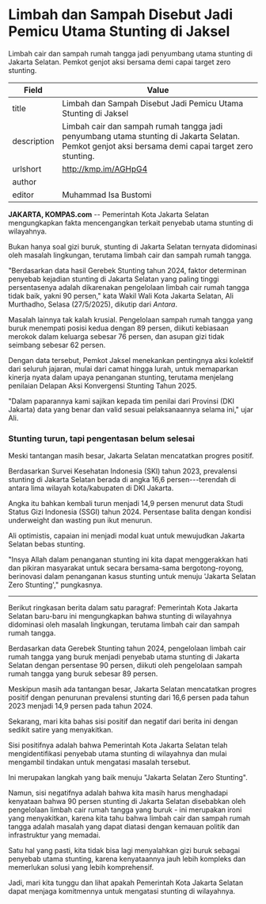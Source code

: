 # Limbah dan Sampah Disebut Jadi Pemicu Utama Stunting di Jaksel

Limbah cair dan sampah rumah tangga jadi penyumbang utama stunting di Jakarta Selatan. Pemkot genjot aksi bersama demi capai target zero stunting.

| Field       | Value                                                       |
|-------------|-------------------------------------------------------------|
| title       | Limbah dan Sampah Disebut Jadi Pemicu Utama Stunting di Jaksel |
| description | Limbah cair dan sampah rumah tangga jadi penyumbang utama stunting di Jakarta Selatan. Pemkot genjot aksi bersama demi capai target zero stunting. |
| urlshort    | http://kmp.im/AGHpG4 |
| author      |  |
| editor      | Muhammad Isa Bustomi |

**JAKARTA, KOMPAS.com** -- Pemerintah Kota Jakarta Selatan mengungkapkan fakta mencengangkan terkait penyebab utama stunting di wilayahnya.

Bukan hanya soal gizi buruk, stunting di Jakarta Selatan ternyata didominasi oleh masalah lingkungan, terutama limbah cair dan sampah rumah tangga.

"Berdasarkan data hasil Gerebek Stunting tahun 2024, faktor determinan penyebab kejadian stunting di Jakarta Selatan yang paling tinggi persentasenya adalah dikarenakan pengelolaan limbah cair rumah tangga tidak baik, yakni 90 persen," kata Wakil Wali Kota Jakarta Selatan, Ali Murthadho, Selasa (27/5/2025), dikutip dari *Antara*.

Masalah lainnya tak kalah krusial. Pengelolaan sampah rumah tangga yang buruk menempati posisi kedua dengan 89 persen, diikuti kebiasaan merokok dalam keluarga sebesar 76 persen, dan asupan gizi tidak seimbang sebesar 62 persen.

Dengan data tersebut, Pemkot Jaksel menekankan pentingnya aksi kolektif dari seluruh jajaran, mulai dari camat hingga lurah, untuk memaparkan kinerja nyata dalam upaya penanganan stunting, terutama menjelang penilaian Delapan Aksi Konvergensi Stunting Tahun 2025.

"Dalam paparannya kami sajikan kepada tim penilai dari Provinsi (DKI Jakarta) data yang benar dan valid sesuai pelaksanaannya selama ini," ujar Ali.

### Stunting turun, tapi pengentasan belum selesai

Meski tantangan masih besar, Jakarta Selatan mencatatkan progres positif.

Berdasarkan Survei Kesehatan Indonesia (SKI) tahun 2023, prevalensi stunting di Jakarta Selatan berada di angka 16,6 persen---terendah di antara lima wilayah kota/kabupaten di DKI Jakarta.

Angka itu bahkan kembali turun menjadi 14,9 persen menurut data Studi Status Gizi Indonesia (SSGI) tahun 2024. Persentase balita dengan kondisi underweight dan wasting pun ikut menurun.

Ali optimistis, capaian ini menjadi modal kuat untuk mewujudkan Jakarta Selatan bebas stunting.

"Insya Allah dalam penanganan stunting ini kita dapat menggerakkan hati dan pikiran masyarakat untuk secara bersama-sama bergotong-royong, berinovasi dalam penanganan kasus stunting untuk menuju \'Jakarta Selatan Zero Stunting\'," pungkasnya.

---
Berikut ringkasan berita dalam satu paragraf: Pemerintah Kota Jakarta Selatan baru-baru ini mengungkapkan bahwa stunting di wilayahnya didominasi oleh masalah lingkungan, terutama limbah cair dan sampah rumah tangga.

 Berdasarkan data Gerebek Stunting tahun 2024, pengelolaan limbah cair rumah tangga yang buruk menjadi penyebab utama stunting di Jakarta Selatan dengan persentase 90 persen, diikuti oleh pengelolaan sampah rumah tangga yang buruk sebesar 89 persen.

 Meskipun masih ada tantangan besar, Jakarta Selatan mencatatkan progres positif dengan penurunan prevalensi stunting dari 16,6 persen pada tahun 2023 menjadi 14,9 persen pada tahun 2024.



Sekarang, mari kita bahas sisi positif dan negatif dari berita ini dengan sedikit satire yang menyakitkan.

 Sisi positifnya adalah bahwa Pemerintah Kota Jakarta Selatan telah mengidentifikasi penyebab utama stunting di wilayahnya dan mulai mengambil tindakan untuk mengatasi masalah tersebut.

 Ini merupakan langkah yang baik menuju "Jakarta Selatan Zero Stunting".

 Namun, sisi negatifnya adalah bahwa kita masih harus menghadapi kenyataan bahwa 90 persen stunting di Jakarta Selatan disebabkan oleh pengelolaan limbah cair rumah tangga yang buruk - ini merupakan ironi yang menyakitkan, karena kita tahu bahwa limbah cair dan sampah rumah tangga adalah masalah yang dapat diatasi dengan kemauan politik dan infrastruktur yang memadai.

 Satu hal yang pasti, kita tidak bisa lagi menyalahkan gizi buruk sebagai penyebab utama stunting, karena kenyataannya jauh lebih kompleks dan memerlukan solusi yang lebih komprehensif.

 Jadi, mari kita tunggu dan lihat apakah Pemerintah Kota Jakarta Selatan dapat menjaga komitmennya untuk mengatasi stunting di wilayahnya.
